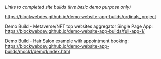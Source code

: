 *Links to completed site builds (live basic demo purpose only)*

 https://blockwebdev.github.io/demo-website-app-builds/ordinals_project

Demo Build - Metaverse/NFT top websites aggregator Single Page App:
https://blockwebdev.github.io/demo-website-app-builds/full-app-1/

Demo Build - Hair Salon example with appointment booking:
https://blockwebdev.github.io/demo-website-app-builds/mock1/demo1/index.html
